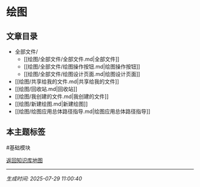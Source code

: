 # 绘图

## 文章目录
- 全部文件/
  - [[绘图/全部文件/全部文件.md|全部文件]]
  - [[绘图/全部文件/绘图操作按钮.md|绘图操作按钮]]
  - [[绘图/全部文件/绘图设计页面.md|绘图设计页面]]
- [[绘图/共享给我的文件.md|共享给我的文件]]
- [[绘图/回收站.md|回收站]]
- [[绘图/我创建的文件.md|我创建的文件]]
- [[绘图/新建绘图.md|新建绘图]]
- [[绘图/绘图应用总体路径指导.md|绘图应用总体路径指导]]

## 本主题标签
#基础模块 

[返回知识库地图](知识库地图.md)

---
*生成时间: 2025-07-29 11:00:40*